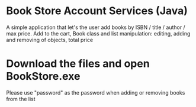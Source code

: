 # Book Store Account Services (Java)
A simple application that let's the user add books by ISBN / title / author / max price. Add to the cart, Book class and list manipulation: editing, adding and removing of objects, total price
# Download the files and open BookStore.exe
 Please use "password" as the password when adding or removing books from the list

